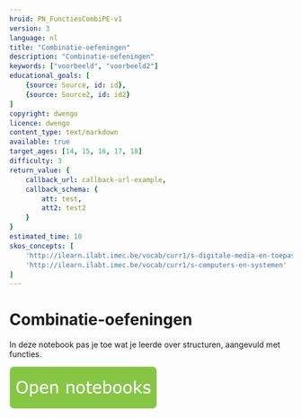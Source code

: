 ```yaml
---
hruid: PN_FunctiesCombiPE-v1
version: 3
language: nl
title: "Combinatie-oefeningen"
description: "Combinatie-oefeningen"
keywords: ["voorbeeld", "voorbeeld2"]
educational_goals: [
    {source: Source, id: id}, 
    {source: Source2, id: id2}
]
copyright: dwengo
licence: dwengo
content_type: text/markdown
available: true
target_ages: [14, 15, 16, 17, 18]
difficulty: 3
return_value: {
    callback_url: callback-url-example,
    callback_schema: {
        att: test,
        att2: test2
    }
}
estimated_time: 10
skos_concepts: [
    'http://ilearn.ilabt.imec.be/vocab/curr1/s-digitale-media-en-toepassingen', 
    'http://ilearn.ilabt.imec.be/vocab/curr1/s-computers-en-systemen'
]
---
```

# Combinatie-oefeningen
In deze notebook pas je toe wat je leerde over structuren, aangevuld met functies.

[![](embed/Knop.png "Knop")](https://kiks.ilabt.imec.be/jupyterhub/?id=1041 "Notebooks Functie")
